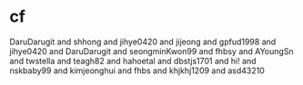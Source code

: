 # cf
DaruDarugit and shhong and jihye0420 and jijeong and gpfud1998 and jihye0420 and DaruDarugit and seongminKwon99 and fhbsy and AYoungSn and twstella and teagh82 and hahoetal and dbstjs1701 and hi! and nskbaby99 and kimjeonghui and fhbs and khjkhj1209 and asd43210